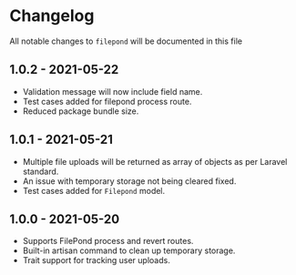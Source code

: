 # Changelog

All notable changes to `filepond` will be documented in this file

## 1.0.2 - 2021-05-22

- Validation message will now include field name.
- Test cases added for filepond process route.
- Reduced package bundle size.

## 1.0.1 - 2021-05-21

- Multiple file uploads will be returned as array of objects as per Laravel standard.
- An issue with temporary storage not being cleared fixed.
- Test cases added for `Filepond` model.

## 1.0.0 - 2021-05-20

- Supports FilePond process and revert routes.
- Built-in artisan command to clean up temporary storage.
- Trait support for tracking user uploads.
